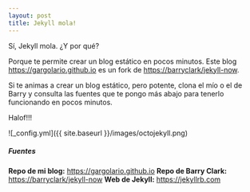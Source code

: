 ```yaml
---
layout: post
title: Jekyll mola!
---
```


Sí, Jekyll mola. ¿Y por qué?

Porque te permite crear un blog estático en pocos minutos.
Este blog <https://gargolario.github.io> es un fork de <https://barryclark/jekyll-now>. 

Si te animas a crear un blog estático, pero potente, clona el mío o el de Barry y consulta las fuentes que te pongo más abajo para tenerlo funcionando en pocos minutos.

Halof!!!

![_config.yml]({{ site.baseurl }}/images/octojekyll.png)

##### Fuentes

**Repo de mi blog:** <https://gargolario.github.io>
**Repo de Barry Clark:** <https://barryclark/jekyll-now>
**Web de Jekyll:** <https://jekyllrb.com>



